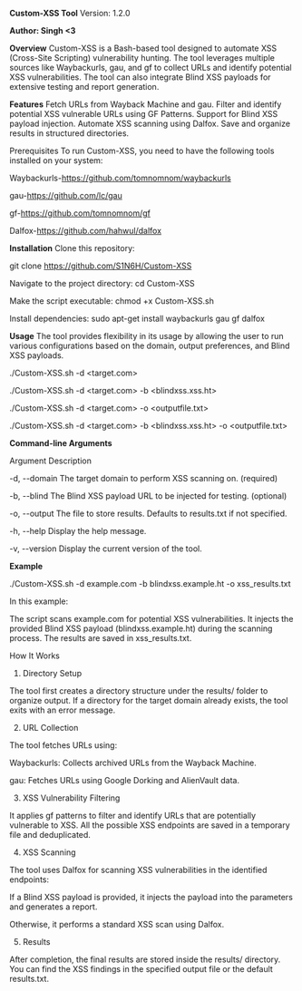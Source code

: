 **Custom-XSS Tool**
Version: 1.2.0

**Author: Singh <3**

**Overview**
Custom-XSS is a Bash-based tool designed to automate XSS (Cross-Site Scripting) vulnerability hunting. The tool leverages multiple sources like Waybackurls, gau, and gf to collect URLs and identify potential XSS vulnerabilities. The tool can also integrate Blind XSS payloads for extensive testing and report generation.

**Features**
Fetch URLs from Wayback Machine and gau.
Filter and identify potential XSS vulnerable URLs using GF Patterns.
Support for Blind XSS payload injection.
Automate XSS scanning using Dalfox.
Save and organize results in structured directories.

Prerequisites
To run Custom-XSS, you need to have the following tools installed on your system:

Waybackurls-https://github.com/tomnomnom/waybackurls

gau-https://github.com/lc/gau

gf-https://github.com/tomnomnom/gf

Dalfox-https://github.com/hahwul/dalfox



**Installation**
Clone this repository:

git clone https://github.com/S1N6H/Custom-XSS

Navigate to the project directory:
cd Custom-XSS

Make the script executable:
chmod +x Custom-XSS.sh

Install dependencies:
sudo apt-get install waybackurls gau gf dalfox



**Usage**
The tool provides flexibility in its usage by allowing the user to run various configurations based on the domain, output preferences, and Blind XSS payloads.


./Custom-XSS.sh -d <target.com>

./Custom-XSS.sh -d <target.com> -b <blindxss.xss.ht>

./Custom-XSS.sh -d <target.com> -o <outputfile.txt>

./Custom-XSS.sh -d <target.com> -b <blindxss.xss.ht> -o <outputfile.txt>



**Command-line Arguments**

Argument	Description

-d, --domain	The target domain to perform XSS scanning on. (required)

-b, --blind	The Blind XSS payload URL to be injected for testing. (optional)

-o, --output	The file to store results. Defaults to results.txt if not specified.

-h, --help	Display the help message.

-v, --version	Display the current version of the tool.




**Example**

./Custom-XSS.sh -d example.com -b blindxss.example.ht -o xss_results.txt

In this example:

The script scans example.com for potential XSS vulnerabilities.
It injects the provided Blind XSS payload (blindxss.example.ht) during the scanning process.
The results are saved in xss_results.txt.

How It Works

1. Directory Setup
   
The tool first creates a directory structure under the results/ folder to organize output. If a directory for the target domain already exists, the tool exits with an error message.

2. URL Collection
   
The tool fetches URLs using:

Waybackurls: Collects archived URLs from the Wayback Machine.

gau: Fetches URLs using Google Dorking and AlienVault data.

3. XSS Vulnerability Filtering
   
It applies gf patterns to filter and identify URLs that are potentially vulnerable to XSS. All the possible XSS endpoints are saved in a temporary file and deduplicated.

4. XSS Scanning

   
The tool uses Dalfox for scanning XSS vulnerabilities in the identified endpoints:


If a Blind XSS payload is provided, it injects the payload into the parameters and generates a report.

Otherwise, it performs a standard XSS scan using Dalfox.

5. Results

After completion, the final results are stored inside the results/<domain> directory. You can find the XSS findings in the specified output file or the default results.txt.
